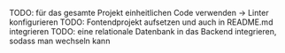 TODO: für das gesamte Projekt einheitlichen Code verwenden -> Linter konfigurieren
TODO: Fontendprojekt aufsetzen und auch in README.md integrieren
TODO: eine relationale Datenbank in das Backend integrieren, sodass man wechseln kann